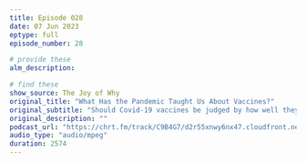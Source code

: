 ```yaml
---
title: Episode 028
date: 07 Jun 2023
eptype: full
episode_number: 28

# provide these
alm_description: 

# find these
show_source: The Joy of Why
original_title: "What Has the Pandemic Taught Us About Vaccines?"
original_subtitle: "Should Covid-19 vaccines be judged by how well they prevent disease or how well they prevent death? Anna Durbin, a public health expert and vaccine researcher, talks with Steven Strogatz about the science behind vaccines."
original_description: ""
podcast_url: "https://chrt.fm/track/C9B4G7/d2r55xnwy6nx47.cloudfront.net/uploads/2023/04/Vaccines_DurbinMASTER-16LUFS.mp3"
audio_type: "audio/mpeg"
duration: 2574
---
```

